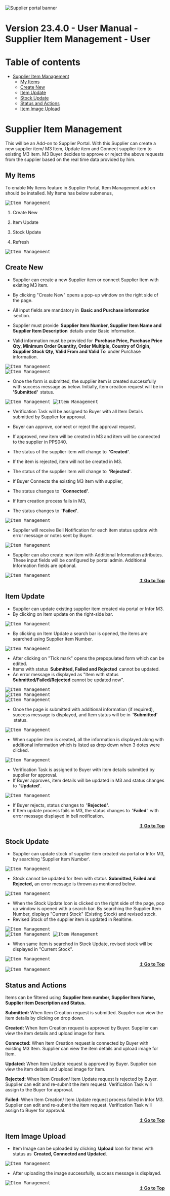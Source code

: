 ![Supplier portal banner](../../../../images/banner-supplier-portal.jpg)

# **Version 23.4.0 - User Manual - Supplier Item Management - User**

# Table of contents

<div id=toc></div>

- [Supplier Item Management](#supplier-item-management)
  - [My Items](#my-items)
  - [Create New](#create-new)
  - [Item Update](#item-update)
  - [Stock Update](#stock-update)
  - [Status and Actions](#status-and-actions)
  - [Item Image Upload](#item-image-upload)

# **Supplier Item Management**

This will be an Add-on to Supplier Portal. With this Supplier can create a new supplier item/ M3 Item, Update item and Connect supplier item to existing M3 item. M3 Buyer decides to approve or reject the above requests from the supplier based on the real time data provided by him.

## **My Items**

To enable My Items feature in Supplier Portal, Item Management add on should be installed. My Items has below submenus,

<kbd>
<img alt="Item_Management" src="../../images/pwa/item_management/ItemPage.png"> 
</kbd>


1. Create New

2. Item Update

3. Stock Update

4. Refresh

<kbd>
<img alt="Item_Management" src="../../images/pwa/item_management/Menus.png"> 
</kbd>

## **Create New**

- Supplier can create a new Supplier item or connect Supplier Item with existing M3 item.

- By clicking "Create New" opens a pop-up window on the right side of the page.
- All input fields are mandatory in  **Basic and Purchase information**  section.
- Supplier must provide  **Supplier Item Number, Supplier Item Name and Supplier Item Description**  details under Basic information.
- Valid information must be provided for  **Purchase Price, Purchase Price Qty, Minimum Order Quantity, Order Multiple, Country of Origin, Supplier Stock Qty, Valid From and Valid To**  under Purchase information.

<kbd>
<img alt="Item_Management" src="../../images/pwa/item_management/CreateNewForm.png">  
</kbd> 
<br/>

<kbd>
<img alt="Item_Management" src="../../images/pwa/item_management/CreateNewForm1.png">
</kbd> 



- Once the form is submitted, the supplier item is created successfully with success message as below. Initially, item creation request will be in  **'Submitted'**  status.

<kbd>
<img alt="Item_Management" src="../../images/pwa/item_management/CreateNewItemStatus.png"> 
</kbd>


<kbd>
<img alt="Item_Management" src="../../images/pwa/item_management/CreateNewItemStatus1.png"> 
</kbd>

- Verification Task will be assigned to Buyer with all Item Details submitted by Supplier for approval.
- Buyer can approve, connect or reject the approval request.
- If approved, new item will be created in M3 and item will be connected to the supplier in PPS040.

- The status of the supplier item will change to  **'Created'**.

- If the item is rejected, item will not be created in M3.

- The status of the supplier item will change to  **'Rejected'**.

- If Buyer Connects the existing M3 item with supplier,

- The status changes to  **'Connected'**.

- If Item creation process fails in M3,

- The status changes to  **'Failed'**.

<kbd>
<img alt="Item_Management" src="../../images/pwa/item_management/CreatedItem.png"> 
</kbd>

- Supplier will receive Bell Notification for each item status update with error message or notes sent by Buyer.

<kbd>
<img alt="Item_Management" src="../../images/pwa/item_management/Notifications.png"> 
</kbd>

- Supplier can also create new item with Additional Information attributes. These input fields will be configured by portal admin. Additional Information fields are optional.

<kbd>
<img alt="Item_Management" src="../../images/pwa/item_management/CreateNewwithAdditionalInfo.png"> 
</kbd>


<div align="right">
<b>
 <a href="#toc">↥ Go to Top</a>
</b>
</div>


## **Item Update**

- Supplier can update existing supplier item created via portal or Infor M3.
- By clicking on Item update on the right-side bar.

<kbd>
<img alt="Item_Management" src="../../images/pwa/item_management/ItemUpdateIcon.png"> 
</kbd>

- By clicking on Item Update a search bar is opened, the items are searched using Supplier Item Number.

<kbd>
<img alt="Item_Management" src="../../images/pwa/item_management/SupplierItemUpdateSearch.png"> 
</kbd>

- After clicking on "Tick mark" opens the prepopulated form which can be edited.
- Items with status  **Submitted, Failed and Rejected**  cannot be updated.
- An error message is displayed as "Item with status **Submitted/Failed/Rejected** cannot be updated now".

<kbd>
<img alt="Item_Management" src="../../images/pwa/item_management/ItemupdateErrorMessage.png"> 
</kbd>
<br/>

<kbd>
<img alt="Item_Management" src="../../images/pwa/item_management/SupplieritemUpdateForm1.png"> 
</kbd>
<br/>


<kbd>
<img alt="Item_Management" src="../../images/pwa/item_management/SupplierIitemUpdateForm2.png"> 
</kbd>

- Once the page is submitted with additional information (if required), success message is displayed, and Item status will be in  **'Submitted'**  status.

<kbd>
<img alt="Item_Management" src="../../images/pwa/item_management/ItemUpdateMessage.png"> 
</kbd>


- When supplier item is created, all the information is displayed along with additional information which is listed as drop down when 3 dotes were clicked.

<kbd>
<img alt="Item_Management" src="../../images/pwa/item_management/ItemInformation.png"> 
</kbd>


- Verification Task is assigned to Buyer with item details submitted by supplier for approval.
-  If Buyer approves, item details will be updated in M3 and status changes to  **'Updated'**.

<kbd>
<img alt="Item_Management" src="../../images/pwa/item_management/ItemUpdate.png"> 
</kbd>

- If Buyer rejects, status changes to  **'Rejected'**.
- If Item update process fails in M3, the status changes to  **'Failed'**  with error message displayed in bell notification.


<div align="right">
<b>
 <a href="#toc">↥ Go to Top</a>
</b>
</div>


## **Stock Update**

- Supplier can update stock of supplier item created via portal or Infor M3, by searching 'Supplier Item Number'.

<kbd>
<img alt="Item_Management" src="../../images/pwa/item_management/StockUpdateIcon.png"> 
</kbd>

- Stock cannot be updated for Item with status  **Submitted, Failed and Rejected,** an error message is thrown as mentioned below.

<kbd>
<img alt="Item_Management" src="../../images/pwa/item_management/StockUpdateError.png"> 
</kbd>

- When the Stock Update Icon is clicked on the right side of the page, pop up window is opened with a search bar. By searching the Supplier Item Number, displays "Current Stock" (Existing Stock) and revised stock.
- Revised Stock of the supplier item is updated in Realtime.

<kbd>
<img alt="Item_Management" src="../../images/pwa/item_management/Revisedstock.png"> 
</kbd>
<br/>


<kbd>
<img alt="Item_Management" src="../../images/pwa/item_management/StockAfterUpdate.png"> 
</kbd>


<kbd>
<img alt="Item_Management" src="../../images/pwa/item_management/StockUpdateMessage.png"> 
</kbd>


- When same item is searched in Stock Update, revised stock will be displayed in "Current Stock".

<kbd>
<img alt="Item_Management" src="../../images/pwa/item_management/StockAfterUpdate.png"> 
</kbd>


<div align="right">
<b>
 <a href="#toc">↥ Go to Top</a>
</b>
</div>


<kbd>
<img alt="Item_Management" src="../../images/pwa/item_management/Filters.png"> 
</kbd>

## **Status and Actions**

Items can be filtered using  **Supplier Item number, Supplier Item Name, Supplier item Description and Status.**

**Submitted:** When Item Creation request is submitted. Supplier can view the item details by clicking on drop down.

**Created:** When Item Creation request is approved by Buyer. Supplier can view the item details and upload image for Item.

**Connected:** When Item Creation request is connected by Buyer with existing M3 Item. Supplier can view the item details and upload image for Item.

**Updated:** When Item Update request is approved by Buyer. Supplier can view the item details and upload image for Item.

**Rejected:** When Item Creation/ Item Update request is rejected by Buyer. Supplier can edit and re-submit the item request. Verification Task will assign to the Buyer for approval.

**Failed:** When Item Creation/ Item Update request process failed in Infor M3. Supplier can edit and re-submit the item request. Verification Task will assign to Buyer for approval.


<div align="right">
<b>
 <a href="#toc">↥ Go to Top</a>
</b>
</div>


## **Item Image Upload**

- Item Image can be uploaded by clicking  **Upload** Icon for Items with status as  **Created, Connected and Updated**.


<kbd>
<img alt="Item_Management" src="../../images/pwa/item_management/ImageUpload.png"> 
</kbd>


- After uploading the image successfully, success message is displayed.

<kbd>
<img alt="Item_Management" src="../../images/pwa/item_management/ImageUploadMesage.png"> 
</kbd>


<div align="right">
<b>
 <a href="#toc">↥ Go to Top</a>
</b>
</div>
